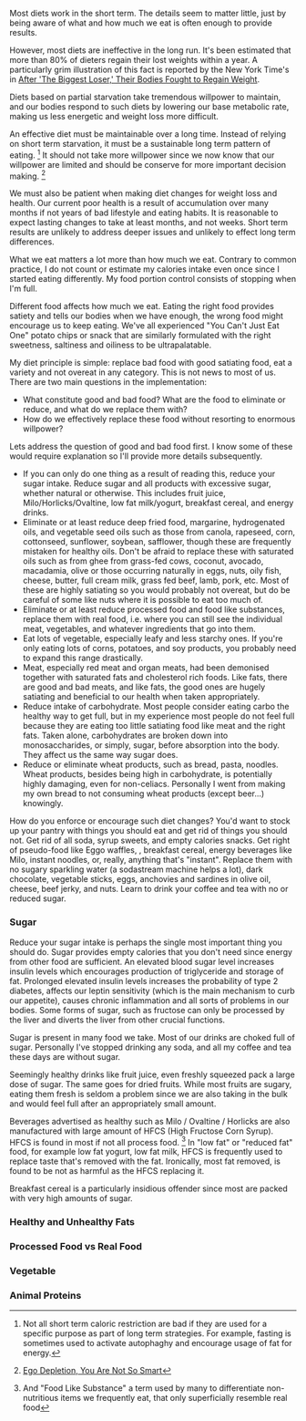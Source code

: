 Most diets work in the short term. The details seem to matter little, just by being aware of what and how much we eat is often enough to provide results.

However, most diets are ineffective in the long run. It's been estimated that more than 80% of dieters regain their lost weights within a year. A particularly grim illustration of this fact is reported by the New York Time's in [After 'The Biggest Loser,' Their Bodies Fought to Regain Weight](http://www.nytimes.com/2016/05/02/health/biggest-loser-weight-loss.html).

Diets based on partial starvation take tremendous willpower to maintain, and our bodies respond to such diets by lowering our base metabolic rate, making us less energetic and weight loss more difficult.

An effective diet  must be maintainable over a long time. Instead of relying on short term starvation, it must be a sustainable long term pattern of eating. [^fasting-exception] It should not take more willpower since we now know that our willpower are limited and should be conserve for more important decision making. [^ego-depletion]

We must also be patient when making diet changes for weight loss and health. Our current poor health is a result of accumulation over many months if not years of bad lifestyle and eating habits. It is reasonable to expect lasting changes to take at least months, and not weeks. Short term results are unlikely to address deeper issues and unlikely to effect long term differences.

What we eat matters a lot more than how much we eat. Contrary to common practice, I do not count or estimate my calories intake even once since I started eating differently. My food portion control consists of stopping when I'm full.

Different food affects how much we eat. Eating the right food provides satiety and tells our bodies when we have enough, the wrong food might encourage us to keep eating. We've all experienced "You Can't Just Eat One" potato chips or snack that are similarly formulated with the right sweetness, saltiness and oiliness to be ultrapalatable.

My diet principle is simple: replace bad food with good satiating food, eat a variety and not overeat in any category. This is not news to most of us. There are two main questions in the implementation:

* What constitute good and bad food? What are the food to eliminate or reduce, and what do we replace them with?
* How do we effectively replace these food without resorting to enormous willpower?

Lets address the question of good and bad food first. I know some of these would require explanation so I'll provide more details subsequently.
* If you can only do one thing as a result of reading this, reduce your sugar intake. Reduce sugar and all products with excessive sugar, whether natural or otherwise. This includes fruit juice, Milo/Horlicks/Ovaltine, low fat milk/yogurt, breakfast cereal, and energy drinks.
* Eliminate or at least reduce deep fried food, margarine, hydrogenated oils, and vegetable seed oils such as those from canola, rapeseed, corn, cottonseed, sunflower, soybean, safflower, though these are frequently mistaken for healthy oils. Don't be afraid to replace these with saturated oils such as from ghee from grass-fed cows, coconut, avocado, macadamia, olive or those occurring naturally in eggs, nuts, oily fish, cheese, butter, full cream milk, grass fed beef, lamb, pork, etc. Most of these are highly satiating so you would probably not overeat, but do be careful of some like nuts where it is possible to eat too much of.
* Eliminate or at least reduce processed food and food like substances, replace them with real food, i.e. where you can still see the individual meat, vegetables, and whatever ingredients that go into them.
* Eat lots of vegetable, especially leafy and less starchy ones. If you're only eating lots of corns, potatoes, and soy products, you probably need to expand this range drastically.
* Meat, especially red meat and organ meats, had been demonised together with saturated fats and cholesterol rich foods. Like fats, there are good and bad meats, and like fats, the good ones are hugely satiating and beneficial to our health when taken appropriately.
* Reduce intake of carbohydrate. Most people consider eating carbo the healthy way to get full, but in my experience most people do not feel full because they are eating too little satiating food like meat and the right fats. Taken alone, carbohydrates are broken down into monosaccharides, or simply, sugar, before absorption into the body. They affect us the same way sugar does.
* Reduce or eliminate wheat products, such as bread, pasta, noodles. Wheat products, besides being high in carbohydrate, is potentially highly damaging, even for non-celiacs. Personally I went from making my own bread to not consuming wheat products (except beer...) knowingly.

How do you enforce or encourage such diet changes? You'd want to stock up your pantry with things you should eat and get rid of things you should not. Get rid of all soda, syrup sweets, and empty calories snacks. Get right of pseudo-food like Eggo waffles, , breakfast cereal, energy beverages like Milo, instant noodles, or, really, anything that's "instant". Replace them with no sugary sparkling water (a sodastream machine helps a lot), dark chocolate, vegetable sticks, eggs, anchovies and sardines in olive oil, cheese, beef jerky, and nuts. Learn to drink your coffee and tea with no or reduced sugar.

### Sugar

Reduce your sugar intake is perhaps the single most important thing you should do. Sugar provides empty calories that you don't need since energy from other food are sufficient. An elevated blood sugar level increases insulin levels which encourages production of triglyceride and storage of fat. Prolonged elevated insulin levels increases the probability of type 2 diabetes, affects our leptin sensitivity (which is the main mechanism to curb our appetite), causes chronic inflammation and all sorts of problems in our bodies. Some forms of sugar, such as fructose can only be processed by the liver and diverts the liver from other crucial functions.

Sugar is present in many food we take. Most of our drinks are choked full of sugar. Personally I've stopped drinking any soda, and all my coffee and tea these days are without sugar.

Seemingly healthy drinks like fruit juice, even freshly squeezed pack a large dose of sugar. The same goes for dried fruits. While most fruits are sugary, eating them fresh is seldom a problem since we are also taking in the bulk and would feel full after an appropriately small amount.

Beverages advertised as healthy such as Milo / Ovaltine / Horlicks are also manufactured with large amount of HFCS (High Fructose Corn Syrup). HFCS is found in most if not all process food. [^food-like-substance] In "low fat" or "reduced fat" food, for example low fat yogurt, low fat milk, HFCS is frequently used to replace taste that's removed with the fat. Ironically, most fat removed, is found to be not as harmful as the HFCS replacing it.

Breakfast cereal is a particularly insidious offender since most are packed with very high amounts of sugar. 

### Healthy and Unhealthy Fats


### Processed Food vs Real Food


### Vegetable


### Animal Proteins



[^fasting-exception]: Not all short term caloric restriction are bad if they are used for a specific purpose as part of long term strategies. For example, fasting is sometimes used to activate autophaghy and encourage usage of fat for energy.

[^ego-depletion]: [Ego Depletion, You Are Not So Smart](https://youarenotsosmart.com/2012/04/17/ego-depletion/)

[^food-like-substance]: And "Food Like Substance" a term used by many to differentiate non-nutritious items we frequently eat, that only superficially resemble real food